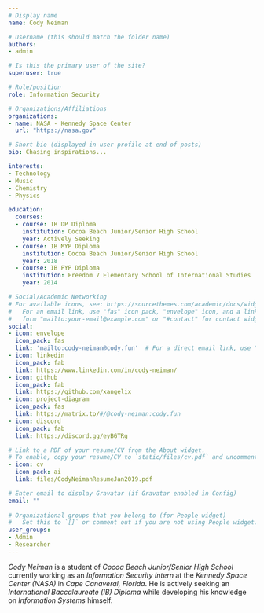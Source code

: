 ```yaml
---
# Display name
name: Cody Neiman

# Username (this should match the folder name)
authors:
- admin

# Is this the primary user of the site?
superuser: true

# Role/position
role: Information Security

# Organizations/Affiliations
organizations:
- name: NASA - Kennedy Space Center
  url: "https://nasa.gov"

# Short bio (displayed in user profile at end of posts)
bio: Chasing inspirations...

interests:
- Technology
- Music
- Chemistry
- Physics

education:
  courses:
  - course: IB DP Diploma
    institution: Cocoa Beach Junior/Senior High School
    year: Actively Seeking
  - course: IB MYP Diploma
    institution: Cocoa Beach Junior/Senior High School
    year: 2018
  - course: IB PYP Diploma
    institution: Freedom 7 Elementary School of International Studies
    year: 2014

# Social/Academic Networking
# For available icons, see: https://sourcethemes.com/academic/docs/widgets/#icons
#   For an email link, use "fas" icon pack, "envelope" icon, and a link in the
#   form "mailto:your-email@example.com" or "#contact" for contact widget.
social:
- icon: envelope
  icon_pack: fas
  link: 'mailto:cody-neiman@cody.fun'  # For a direct email link, use "mailto:test@example.org".
- icon: linkedin
  icon_pack: fab
  link: https://www.linkedin.com/in/cody-neiman/
- icon: github
  icon_pack: fab
  link: https://github.com/xangelix
- icon: project-diagram
  icon_pack: fas
  link: https://matrix.to/#/@cody-neiman:cody.fun
- icon: discord
  icon_pack: fab
  link: https://discord.gg/eyBGTRg

# Link to a PDF of your resume/CV from the About widget.
# To enable, copy your resume/CV to `static/files/cv.pdf` and uncomment the lines below.  
- icon: cv
  icon_pack: ai
  link: files/CodyNeimanResumeJan2019.pdf

# Enter email to display Gravatar (if Gravatar enabled in Config)
email: ""
  
# Organizational groups that you belong to (for People widget)
#   Set this to `[]` or comment out if you are not using People widget.  
user_groups:
- Admin
- Researcher
---
```


*Cody Neiman* is a student of *Cocoa Beach Junior/Senior High School* currently
working as an *Information Security Intern* at the *Kennedy Space Center (NASA)*
in *Cape Canaveral, Florida*. He is actively seeking an
*International Baccalaureate (IB) Diploma* while developing his knowledge on
*Information Systems* himself.
